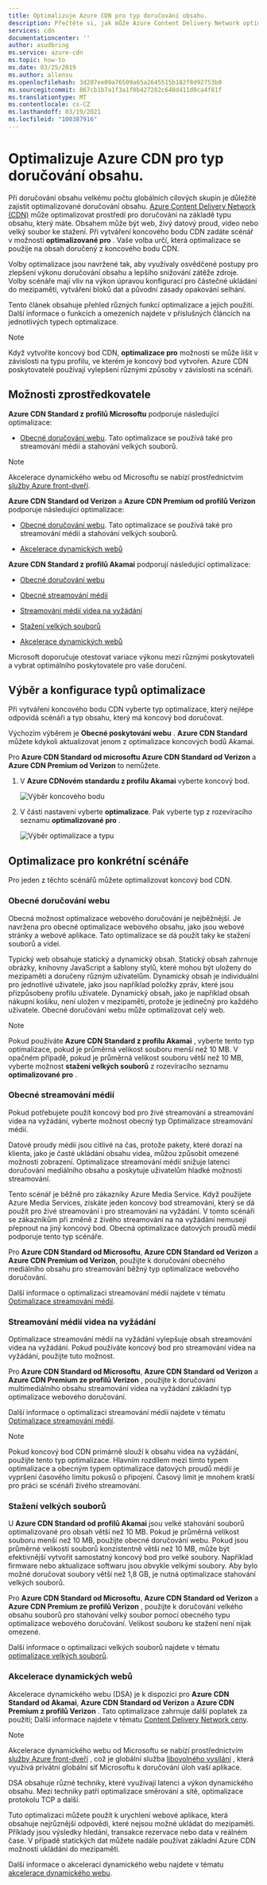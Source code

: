 ```yaml
---
title: Optimalizuje Azure CDN pro typ doručování obsahu.
description: Přečtěte si, jak může Azure Content Delivery Network optimalizovat doručování na základě typu obsahu. Osvědčené postupy optimalizace zlepšují výkon a snižování zátěže zdroje.
services: cdn
documentationcenter: ''
author: asudbring
ms.service: azure-cdn
ms.topic: how-to
ms.date: 03/25/2019
ms.author: allensu
ms.openlocfilehash: 3d207ee09a76509a65a2645515b182f8d92753b0
ms.sourcegitcommit: 867cb1b7a1f3a1f0b427282c648d411d0ca4f81f
ms.translationtype: MT
ms.contentlocale: cs-CZ
ms.lasthandoff: 03/19/2021
ms.locfileid: "100387916"
---
```

# <a name="optimize-azure-cdn-for-the-type-of-content-delivery"></a>Optimalizuje Azure CDN pro typ doručování obsahu.

Při doručování obsahu velkému počtu globálních cílových skupin je důležité zajistit optimalizované doručování obsahu. [Azure Content Delivery Network (CDN)](cdn-overview.md) může optimalizovat prostředí pro doručování na základě typu obsahu, který máte. Obsahem může být web, živý datový proud, video nebo velký soubor ke stažení. Při vytváření koncového bodu CDN zadáte scénář v možnosti **optimalizované pro** . Vaše volba určí, která optimalizace se použije na obsah doručený z koncového bodu CDN.

Volby optimalizace jsou navržené tak, aby využívaly osvědčené postupy pro zlepšení výkonu doručování obsahu a lepšího snižování zátěže zdroje. Volby scénáře mají vliv na výkon úpravou konfigurací pro částečné ukládání do mezipaměti, vytváření bloků dat a původní zásady opakování selhání. 

Tento článek obsahuje přehled různých funkcí optimalizace a jejich použití. Další informace o funkcích a omezeních najdete v příslušných článcích na jednotlivých typech optimalizace.

> [!NOTE]
> Když vytvoříte koncový bod CDN, **optimalizace pro** možnosti se může lišit v závislosti na typu profilu, ve kterém je koncový bod vytvořen. Azure CDN poskytovatelé používají vylepšení různými způsoby v závislosti na scénáři. 

## <a name="provider-options"></a>Možnosti zprostředkovatele

**Azure CDN Standard z profilů Microsoftu** podporuje následující optimalizace:

* [Obecné doručování webu](#general-web-delivery). Tato optimalizace se používá také pro streamování médií a stahování velkých souborů.

> [!NOTE]
> Akcelerace dynamického webu od Microsoftu se nabízí prostřednictvím [služby Azure front-dveří](../frontdoor/front-door-overview.md).

**Azure CDN Standard od Verizon** a **Azure CDN Premium od profilů Verizon** podporuje následující optimalizace:

* [Obecné doručování webu](#general-web-delivery). Tato optimalizace se používá také pro streamování médií a stahování velkých souborů.

* [Akcelerace dynamických webů](#dynamic-site-acceleration) 


**Azure CDN Standard z profilů Akamai** podporují následující optimalizace:

* [Obecné doručování webu](#general-web-delivery) 

* [Obecné streamování médií](#general-media-streaming)

* [Streamování médií videa na vyžádání](#video-on-demand-media-streaming)

* [Stažení velkých souborů](#large-file-download)

* [Akcelerace dynamických webů](#dynamic-site-acceleration) 

Microsoft doporučuje otestovat variace výkonu mezi různými poskytovateli a vybrat optimálního poskytovatele pro vaše doručení.

## <a name="select-and-configure-optimization-types"></a>Výběr a konfigurace typů optimalizace

Při vytváření koncového bodu CDN vyberte typ optimalizace, který nejlépe odpovídá scénáři a typ obsahu, který má koncový bod doručovat. 

Výchozím výběrem je **Obecné poskytování webu** . **Azure CDN Standard** můžete kdykoli aktualizovat jenom z optimalizace koncových bodů Akamai. 

Pro **Azure CDN Standard od microsoftu** **Azure CDN Standard od Verizon** a **Azure CDN Premium od Verizon** to nemůžete.

1. V **Azure CDNovém standardu z profilu Akamai** vyberte koncový bod.

    ![Výběr koncového bodu](./media/cdn-optimization-overview/01_Akamai.png)

2. V části nastavení vyberte **optimalizace**. Pak vyberte typ z rozevíracího seznamu **optimalizované pro** .

    ![Výběr optimalizace a typu](./media/cdn-optimization-overview/02_Select.png)

## <a name="optimization-for-specific-scenarios"></a>Optimalizace pro konkrétní scénáře

Pro jeden z těchto scénářů můžete optimalizovat koncový bod CDN. 

### <a name="general-web-delivery"></a>Obecné doručování webu

Obecná možnost optimalizace webového doručování je nejběžnější. Je navržena pro obecné optimalizace webového obsahu, jako jsou webové stránky a webové aplikace. Tato optimalizace se dá použít taky ke stažení souborů a videí.

Typický web obsahuje statický a dynamický obsah. Statický obsah zahrnuje obrázky, knihovny JavaScript a šablony stylů, které mohou být uloženy do mezipaměti a doručeny různým uživatelům. Dynamický obsah je individuální pro jednotlivé uživatele, jako jsou například položky zpráv, které jsou přizpůsobeny profilu uživatele. Dynamický obsah, jako je například obsah nákupní košíku, není uložen v mezipaměti, protože je jedinečný pro každého uživatele. Obecné doručování webu může optimalizovat celý web. 

> [!NOTE]
> Pokud používáte **Azure CDN Standard z profilu Akamai** , vyberte tento typ optimalizace, pokud je průměrná velikost souboru menší než 10 MB. V opačném případě, pokud je průměrná velikost souboru větší než 10 MB, vyberte možnost **stažení velkých souborů** z rozevíracího seznamu **optimalizované pro** .

### <a name="general-media-streaming"></a>Obecné streamování médií

Pokud potřebujete použít koncový bod pro živé streamování a streamování videa na vyžádání, vyberte možnost obecný typ Optimalizace streamování médií.

Datové proudy médií jsou citlivé na čas, protože pakety, které dorazí na klienta, jako je časté ukládání obsahu videa, můžou způsobit omezené možnosti zobrazení. Optimalizace streamování médií snižuje latenci doručování mediálního obsahu a poskytuje uživatelům hladké možnosti streamování. 

Tento scénář je běžně pro zákazníky Azure Media Service. Když použijete Azure Media Services, získáte jeden koncový bod streamování, který se dá použít pro živé streamování i pro streamování na vyžádání. V tomto scénáři se zákazníkům při změně z živého streamování na na vyžádání nemusejí přepnout na jiný koncový bod. Obecná optimalizace datových proudů médií podporuje tento typ scénáře.

Pro **Azure CDN Standard od Microsoftu**, **Azure CDN Standard od Verizon** a **Azure CDN Premium od Verizon**, použijte k doručování obecného mediálního obsahu pro streamování běžný typ optimalizace webového doručování.

Další informace o optimalizaci streamování médií najdete v tématu [Optimalizace streamování médií](cdn-media-streaming-optimization.md).

### <a name="video-on-demand-media-streaming"></a>Streamování médií videa na vyžádání

Optimalizace streamování médií na vyžádání vylepšuje obsah streamování videa na vyžádání. Pokud používáte koncový bod pro streamování videa na vyžádání, použijte tuto možnost.

Pro **Azure CDN Standard od Microsoftu**, **Azure CDN Standard od Verizon** a **Azure CDN Premium ze profilů Verizon** , použijte k doručování multimediálního obsahu streamování videa na vyžádání základní typ optimalizace webového doručování.

Další informace o optimalizaci streamování médií najdete v tématu [Optimalizace streamování médií](cdn-media-streaming-optimization.md).

> [!NOTE]
> Pokud koncový bod CDN primárně slouží k obsahu videa na vyžádání, použijte tento typ optimalizace. Hlavním rozdílem mezi tímto typem optimalizace a obecným typem optimalizace datových proudů médií je vypršení časového limitu pokusů o připojení. Časový limit je mnohem kratší pro práci se scénáři živého streamování.
>

### <a name="large-file-download"></a>Stažení velkých souborů

U **Azure CDN Standard od profilů Akamai** jsou velké stahování souborů optimalizované pro obsah větší než 10 MB. Pokud je průměrná velikost souboru menší než 10 MB, použijte obecné doručování webu. Pokud jsou průměrné velikosti souborů konzistentně větší než 10 MB, může být efektivnější vytvořit samostatný koncový bod pro velké soubory. Například firmware nebo aktualizace softwaru jsou obvykle velkými soubory. Aby bylo možné doručovat soubory větší než 1,8 GB, je nutná optimalizace stahování velkých souborů.

Pro **Azure CDN Standard od Microsoftu**, **Azure CDN Standard od Verizon** a **Azure CDN Premium ze profilů Verizon** , použijte k doručování velkého obsahu souborů pro stahování velký soubor pomocí obecného typu optimalizace webového doručování. Velikost souboru ke stažení není nijak omezené.

Další informace o optimalizaci velkých souborů najdete v tématu [optimalizace velkých souborů](cdn-large-file-optimization.md).

### <a name="dynamic-site-acceleration"></a>Akcelerace dynamických webů

 Akcelerace dynamického webu (DSA) je k dispozici pro **Azure CDN Standard od Akamai**, **Azure CDN Standard od Verizon** a **Azure CDN Premium z profilů Verizon** . Tato optimalizace zahrnuje další poplatek za použití; Další informace najdete v tématu [Content Delivery Network ceny](https://azure.microsoft.com/pricing/details/cdn/).

> [!NOTE]
> Akcelerace dynamického webu od Microsoftu se nabízí prostřednictvím [služby Azure front-dveří](../frontdoor/front-door-overview.md) , což je globální služba [libovolného vysílání](https://en.wikipedia.org/wiki/Anycast) , která využívá privátní globální síť Microsoftu k doručování úloh vaší aplikace.

DSA obsahuje různé techniky, které využívají latenci a výkon dynamického obsahu. Mezi techniky patří optimalizace směrování a sítě, optimalizace protokolu TCP a další. 

Tuto optimalizaci můžete použít k urychlení webové aplikace, která obsahuje nejrůznější odpovědi, které nejsou možné ukládat do mezipaměti. Příklady jsou výsledky hledání, transakce rezervace nebo data v reálném čase. V případě statických dat můžete nadále používat základní Azure CDN možnosti ukládání do mezipaměti. 

Další informace o akceleraci dynamického webu najdete v tématu [akcelerace dynamického webu](cdn-dynamic-site-acceleration.md).